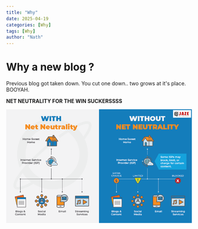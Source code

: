 ```yaml
---
title: "Why"
date: 2025-04-19
categories: [Why]
tags: [Why]
author: "Nath"
---
```


# Why a new blog ?

Previous blog got taken down. You cut one down.. two grows at it's place. BOOYAH.

**NET NEUTRALITY FOR THE WIN SUCKERSSSS** 

![Image](/assets/Net-Neutrality-Infographic-Jaze-Networks.png)
